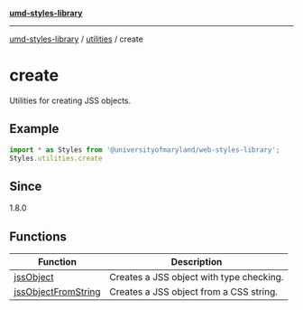 [**umd-styles-library**](../../../README.md)

***

[umd-styles-library](../../../modules.md) / [utilities](../../README.md) / create

# create

Utilities for creating JSS objects.

## Example

```typescript
import * as Styles from '@universityofmaryland/web-styles-library';
Styles.utilities.create
```

## Since

1.8.0

## Functions

| Function | Description |
| ------ | ------ |
| [jssObject](functions/jssObject.md) | Creates a JSS object with type checking. |
| [jssObjectFromString](functions/jssObjectFromString.md) | Creates a JSS object from a CSS string. |
